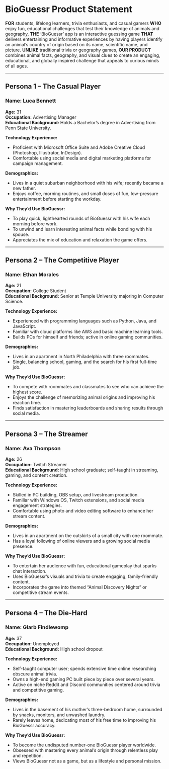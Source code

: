 # BioGuessr Product Statement

**FOR** students, lifelong learners, trivia enthusiasts, and casual gamers **WHO** enjoy fun, educational challenges that test their knowledge of animals and geography, **THE** ‘BioGuessr’ app is an interactive guessing game **THAT** delivers entertaining and informative experiences by having players identify an animal’s country of origin based on its name, scientific name, and picture.  **UNLIKE** traditional trivia or geography games, **OUR PRODUCT** combines animal facts, geography, and visual clues to create an engaging, educational, and globally inspired challenge that appeals to curious minds of all ages.

---

## Persona 1 – The Casual Player

### **Name:** Luca Bennett  
**Age:** 31  
**Occupation:** Advertising Manager  
**Educational Background:** Holds a Bachelor’s degree in Advertising from Penn State University.  

**Technology Experience:**  
- Proficient with Microsoft Office Suite and Adobe Creative Cloud (Photoshop, Illustrator, InDesign).  
- Comfortable using social media and digital marketing platforms for campaign management.  

**Demographics:**  
- Lives in a quiet suburban neighborhood with his wife; recently became a new father.  
- Enjoys coffee, morning routines, and small doses of fun, low-pressure entertainment before starting the workday.  

**Why They’d Use BioGuessr:**  
- To play quick, lighthearted rounds of BioGuessr with his wife each morning before work.  
- To unwind and learn interesting animal facts while bonding with his spouse.  
- Appreciates the mix of education and relaxation the game offers.  

---

## Persona 2 – The Competitive Player

### **Name:** Ethan Morales  
**Age:** 21  
**Occupation:** College Student  
**Educational Background:** Senior at Temple University majoring in Computer Science.  

**Technology Experience:**  
- Experienced with programming languages such as Python, Java, and JavaScript.  
- Familiar with cloud platforms like AWS and basic machine learning tools.  
- Builds PCs for himself and friends; active in online gaming communities.  

**Demographics:**  
- Lives in an apartment in North Philadelphia with three roommates.  
- Single, balancing school, gaming, and the search for his first full-time job.  

**Why They’d Use BioGuessr:**  
- To compete with roommates and classmates to see who can achieve the highest score.  
- Enjoys the challenge of memorizing animal origins and improving his reaction time.  
- Finds satisfaction in mastering leaderboards and sharing results through social media.  

---

## Persona 3 – The Streamer

### **Name:** Ava Thompson  
**Age:** 26  
**Occupation:** Twitch Streamer  
**Educational Background:** High school graduate; self-taught in streaming, gaming, and content creation.  

**Technology Experience:**  
- Skilled in PC building, OBS setup, and livestream production.  
- Familiar with Windows OS, Twitch extensions, and social media engagement strategies.  
- Comfortable using photo and video editing software to enhance her stream content.  

**Demographics:**  
- Lives in an apartment on the outskirts of a small city with one roommate.  
- Has a loyal following of online viewers and a growing social media presence.  

**Why They’d Use BioGuessr:**  
- To entertain her audience with fun, educational gameplay that sparks chat interaction.  
- Uses BioGuessr’s visuals and trivia to create engaging, family-friendly content.  
- Incorporates the game into themed “Animal Discovery Nights” or competitive stream events.  

---

## Persona 4 – The Die-Hard

### **Name:** Glarb Findlewomp  
**Age:** 37  
**Occupation:** Unemployed  
**Educational Background:** High school dropout

**Technology Experience:**  
- Self-taught computer user; spends extensive time online researching obscure animal trivia.  
- Owns a high-end gaming PC built piece by piece over several years.  
- Active on niche Reddit and Discord communities centered around trivia and competitive gaming.  

**Demographics:**  
- Lives in the basement of his mother’s three-bedroom home, surrounded by snacks, monitors, and unwashed laundry.  
- Rarely leaves home, dedicating most of his free time to improving his BioGuessr accuracy.  

**Why They’d Use BioGuessr:**  
- To become the undisputed number-one BioGuessr player worldwide.  
- Obsessed with mastering every animal’s origin through relentless play and repetition.  
- Views BioGuessr not as a game, but as a lifestyle and personal mission.  
